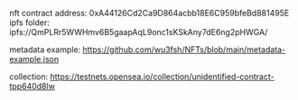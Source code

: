 nft contract address: 0xA44126Cd2Ca9D864acbb18E6C959bfeBd881495E
ipfs folder: ipfs://QmPLRr5WWHmv6B5gaapAqL9onc1sKSkAny7dE6ng2pHWGA/

metadata example: https://github.com/wu3fsh/NFTs/blob/main/metadata-example.json

collection: https://testnets.opensea.io/collection/unidentified-contract-tpp640d8lw